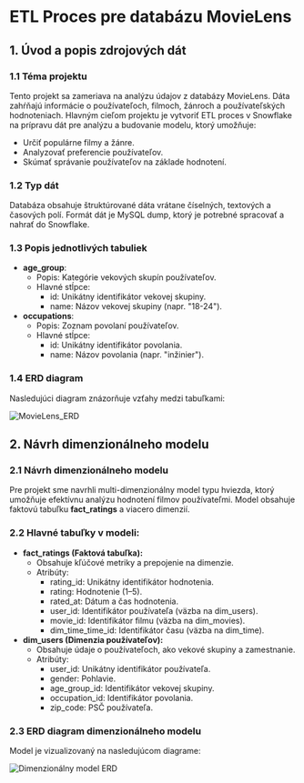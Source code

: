 <h1>ETL Proces pre databázu MovieLens</h1>

<h2>1. Úvod a popis zdrojových dát</h2>

<h3>1.1 Téma projektu</h3>
<p>
    Tento projekt sa zameriava na analýzu údajov z databázy MovieLens. Dáta zahŕňajú informácie o používateľoch, filmoch, žánroch a používateľských hodnoteniach. 
    Hlavným cieľom projektu je vytvoriť ETL proces v Snowflake na prípravu dát pre analýzu a budovanie modelu, ktorý umožňuje:
</p>
<ul>
    <li>Určiť populárne filmy a žánre.</li>
    <li>Analyzovať preferencie používateľov.</li>
    <li>Skúmať správanie používateľov na základe hodnotení.</li>
</ul>

<h3>1.2 Typ dát</h3>
<p>
    Databáza obsahuje štruktúrované dáta vrátane číselných, textových a časových polí. 
    Formát dát je MySQL dump, ktorý je potrebné spracovať a nahrať do Snowflake.
</p>

<h3>1.3 Popis jednotlivých tabuliek</h3>
<ul>
    <li>
        <strong>age_group</strong>: 
        <ul>
            <li>Popis: Kategórie vekových skupín používateľov.</li>
            <li>Hlavné stĺpce:
                <ul>
                    <li>id: Unikátny identifikátor vekovej skupiny.</li>
                    <li>name: Názov vekovej skupiny (napr. "18-24").</li>
                </ul>
            </li>
        </ul>
    </li>
    <li>
        <strong>occupations</strong>: 
        <ul>
            <li>Popis: Zoznam povolaní používateľov.</li>
            <li>Hlavné stĺpce:
                <ul>
                    <li>id: Unikátny identifikátor povolania.</li>
                    <li>name: Názov povolania (napr. "inžinier").</li>
                </ul>
            </li>
        </ul>
    </li>
    <!-- Добавьте остальные таблицы по аналогии -->
</ul>

<h3>1.4 ERD diagram</h3>
<p>Nasledujúci diagram znázorňuje vzťahy medzi tabuľkami:</p>
<img src="https://github.com/user-attachments/assets/ac1a3229-be95-470e-b670-55aceeaaeffb" alt="MovieLens_ERD">

<h2>2. Návrh dimenzionálneho modelu</h2>

<h3>2.1 Návrh dimenzionálneho modelu</h3>
<p>
    Pre projekt sme navrhli multi-dimenzionálny model typu hviezda, ktorý umožňuje efektívnu analýzu hodnotení filmov používateľmi. 
    Model obsahuje faktovú tabuľku <strong>fact_ratings</strong> a viacero dimenzií.
</p>

<h3>2.2 Hlavné tabuľky v modeli:</h3>
<ul>
    <li>
        <strong>fact_ratings (Faktová tabuľka):</strong>
        <ul>
            <li>Obsahuje kľúčové metriky a prepojenie na dimenzie.</li>
            <li>Atribúty:
                <ul>
                    <li>rating_id: Unikátny identifikátor hodnotenia.</li>
                    <li>rating: Hodnotenie (1–5).</li>
                    <li>rated_at: Dátum a čas hodnotenia.</li>
                    <li>user_id: Identifikátor používateľa (väzba na dim_users).</li>
                    <li>movie_id: Identifikátor filmu (väzba na dim_movies).</li>
                    <li>dim_time_time_id: Identifikátor času (väzba na dim_time).</li>
                </ul>
            </li>
        </ul>
    </li>
    <li>
        <strong>dim_users (Dimenzia používateľov):</strong>
        <ul>
            <li>Obsahuje údaje o používateľoch, ako vekové skupiny a zamestnanie.</li>
            <li>Atribúty:
                <ul>
                    <li>user_id: Unikátny identifikátor používateľa.</li>
                    <li>gender: Pohlavie.</li>
                    <li>age_group_id: Identifikátor vekovej skupiny.</li>
                    <li>occupation_id: Identifikátor povolania.</li>
                    <li>zip_code: PSČ používateľa.</li>
                </ul>
            </li>
        </ul>
    </li>
    <!-- Добавьте остальные таблицы по аналогии -->
</ul>

<h3>2.3 ERD diagram dimenzionálneho modelu</h3>
<p>Model je vizualizovaný na nasledujúcom diagrame:</p>
<img src="https://github.com/user-attachments/assets/cfcf6cb7-98c7-4b2e-87dc-cb67daa4f8d6" alt="Dimenzionálny model ERD">

